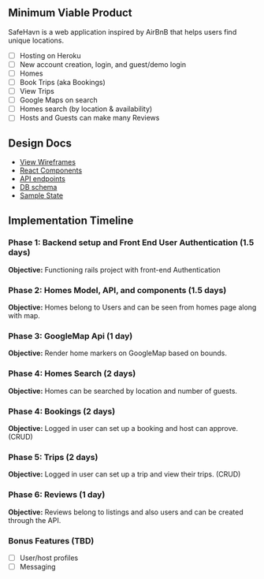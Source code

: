 ## Minimum Viable Product

SafeHavn is a web application inspired by AirBnB that helps users find unique locations.

- [ ] Hosting on Heroku
- [ ] New account creation, login, and guest/demo login
- [ ] Homes
- [ ] Book Trips (aka Bookings)
- [ ] View Trips
- [ ] Google Maps on search
- [ ] Homes search (by location & availability)
- [ ] Hosts and Guests can make many Reviews

## Design Docs

* [View Wireframes][wireframes]
* [React Components][components]
* [API endpoints][api-endpoints]
* [DB schema][schema]
* [Sample State][sample-state]

[wireframes]: /docs/wireframes
[components]: /docs/component-hierarchy.md
[api-endpoints]: /docs/api-endpoints.md
[schema]: /docs/schema.md
[sample-state]: /docs/sample-state.md

## Implementation Timeline

### Phase 1: Backend setup and Front End User Authentication (1.5 days)

**Objective:** Functioning rails project with front-end Authentication

### Phase 2: Homes Model, API, and components (1.5 days)

**Objective:** Homes belong to Users and can be seen from homes page along with map.

### Phase 3: GoogleMap Api (1 day)

**Objective:** Render home markers on GoogleMap based on bounds.

### Phase 4: Homes Search (2 days)

**Objective:** Homes can be searched by location and number of guests.

### Phase 4: Bookings (2 days)

**Objective:** Logged in user can set up a booking and host can approve. (CRUD)

### Phase 5: Trips (2 days)

**Objective:** Logged in user can set up a trip and view their trips. (CRUD)

### Phase 6: Reviews (1 day)

**Objective:** Reviews belong to listings and also users and can be created through the API.

### Bonus Features (TBD)

- [ ] User/host profiles
- [ ] Messaging
